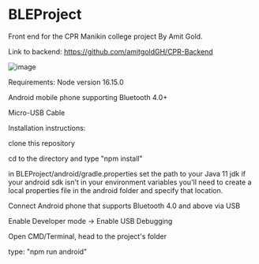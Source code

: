 # BLEProject

Front end for the CPR Manikin college project By Amit Gold.

Link to backend: https://github.com/amitgoldGH/CPR-Backend


![image](https://user-images.githubusercontent.com/17098942/207594304-c7815a72-891b-45cc-9400-3aaa86ca7afe.png)


Requirements:
Node version 16.15.0

Android mobile phone supporting Bluetooth 4.0+

Micro-USB Cable


Installation instructions:

clone this repository

cd to the directory and type "npm install"

in BLEProject/android/gradle.properties set the path to your Java 11 jdk
if your android sdk isn't in your environment variables you'll need to create a local properties file in the android folder and specify that location.

Connect Android phone that supports Bluetooth 4.0 and above via USB

Enable Developer mode -> Enable USB Debugging

Open CMD/Terminal, head to the project's folder

type: "npm run android"
